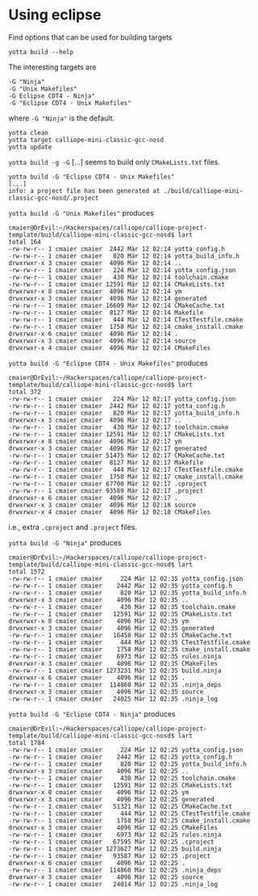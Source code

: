 # Using eclipse

Find options that can be used for building targets

    yotta build --help

The interesting targets are 

    -G "Ninja"
    -G "Unix Makefiles"
    -G Eclipse CDT4 - Ninja"
    -G "Eclipse CDT4 - Unix Makefiles"

where `-G "Ninja"` is the default.

    yotta clean
    yotta target calliope-mini-classic-gcc-nosd
    yotta update

`yotta build -g -G` [...] seems to build only `CMakeLists.txt` files.

    yotta build -G "Eclipse CDT4 - Unix Makefiles"
    [...]
    info: a project file has been generated at ./build/calliope-mini-classic-gcc-nosd/.project

`yotta build -G "Unix Makefiles"` produces  

    cmaier@DrEvil:~/Hackerspaces/calliope/calliope-project-template/build/calliope-mini-classic-gcc-nosd$ lart
    total 164
    -rw-rw-r-- 1 cmaier cmaier  2442 Mär 12 02:14 yotta_config.h
    -rw-rw-r-- 1 cmaier cmaier   820 Mär 12 02:14 yotta_build_info.h
    drwxrwxr-x 3 cmaier cmaier  4096 Mär 12 02:14 ..
    -rw-rw-r-- 1 cmaier cmaier   224 Mär 12 02:14 yotta_config.json
    -rw-rw-r-- 1 cmaier cmaier   430 Mär 12 02:14 toolchain.cmake
    -rw-rw-r-- 1 cmaier cmaier 12591 Mär 12 02:14 CMakeLists.txt
    drwxrwxr-x 8 cmaier cmaier  4096 Mär 12 02:14 ym
    drwxrwxr-x 3 cmaier cmaier  4096 Mär 12 02:14 generated
    -rw-rw-r-- 1 cmaier cmaier 16609 Mär 12 02:14 CMakeCache.txt
    -rw-rw-r-- 1 cmaier cmaier  8127 Mär 12 02:14 Makefile
    -rw-rw-r-- 1 cmaier cmaier   444 Mär 12 02:14 CTestTestfile.cmake
    -rw-rw-r-- 1 cmaier cmaier  1758 Mär 12 02:14 cmake_install.cmake
    drwxrwxr-x 6 cmaier cmaier  4096 Mär 12 02:14 .
    drwxrwxr-x 3 cmaier cmaier  4096 Mär 12 02:14 source
    drwxrwxr-x 4 cmaier cmaier  4096 Mär 12 02:14 CMakeFiles

`yotta build -G "Eclipse CDT4 - Unix Makefiles"` produces

    cmaier@DrEvil:~/Hackerspaces/calliope/calliope-project-template/build/calliope-mini-classic-gcc-nosd$ lart
    total 372
    -rw-rw-r-- 1 cmaier cmaier   224 Mär 12 02:17 yotta_config.json
    -rw-rw-r-- 1 cmaier cmaier  2442 Mär 12 02:17 yotta_config.h
    -rw-rw-r-- 1 cmaier cmaier   820 Mär 12 02:17 yotta_build_info.h
    drwxrwxr-x 3 cmaier cmaier  4096 Mär 12 02:17 ..
    -rw-rw-r-- 1 cmaier cmaier   430 Mär 12 02:17 toolchain.cmake
    -rw-rw-r-- 1 cmaier cmaier 12591 Mär 12 02:17 CMakeLists.txt
    drwxrwxr-x 8 cmaier cmaier  4096 Mär 12 02:17 ym
    drwxrwxr-x 3 cmaier cmaier  4096 Mär 12 02:17 generated
    -rw-rw-r-- 1 cmaier cmaier 51475 Mär 12 02:17 CMakeCache.txt
    -rw-rw-r-- 1 cmaier cmaier  8127 Mär 12 02:17 Makefile
    -rw-rw-r-- 1 cmaier cmaier   444 Mär 12 02:17 CTestTestfile.cmake
    -rw-rw-r-- 1 cmaier cmaier  1758 Mär 12 02:17 cmake_install.cmake
    -rw-rw-r-- 1 cmaier cmaier 67700 Mär 12 02:17 .cproject
    -rw-rw-r-- 1 cmaier cmaier 93589 Mär 12 02:17 .project
    drwxrwxr-x 6 cmaier cmaier  4096 Mär 12 02:17 .
    drwxrwxr-x 3 cmaier cmaier  4096 Mär 12 02:18 source
    drwxrwxr-x 4 cmaier cmaier  4096 Mär 12 02:18 CMakeFiles

i.e., extra `.cproject` and `.project` files.

`yotta build -G "Ninja"` produces

    cmaier@DrEvil:~/Hackerspaces/calliope/calliope-project-template/build/calliope-mini-classic-gcc-nosd$ lart
    total 1572
    -rw-rw-r-- 1 cmaier cmaier     224 Mär 12 02:35 yotta_config.json
    -rw-rw-r-- 1 cmaier cmaier    2442 Mär 12 02:35 yotta_config.h
    -rw-rw-r-- 1 cmaier cmaier     820 Mär 12 02:35 yotta_build_info.h
    drwxrwxr-x 3 cmaier cmaier    4096 Mär 12 02:35 ..
    -rw-rw-r-- 1 cmaier cmaier     430 Mär 12 02:35 toolchain.cmake
    -rw-rw-r-- 1 cmaier cmaier   12591 Mär 12 02:35 CMakeLists.txt
    drwxrwxr-x 8 cmaier cmaier    4096 Mär 12 02:35 ym
    drwxrwxr-x 3 cmaier cmaier    4096 Mär 12 02:35 generated
    -rw-rw-r-- 1 cmaier cmaier   16458 Mär 12 02:35 CMakeCache.txt
    -rw-rw-r-- 1 cmaier cmaier     444 Mär 12 02:35 CTestTestfile.cmake
    -rw-rw-r-- 1 cmaier cmaier    1758 Mär 12 02:35 cmake_install.cmake
    -rw-rw-r-- 1 cmaier cmaier    6973 Mär 12 02:35 rules.ninja
    drwxrwxr-x 3 cmaier cmaier    4096 Mär 12 02:35 CMakeFiles
    -rw-rw-r-- 1 cmaier cmaier 1273231 Mär 12 02:35 build.ninja
    drwxrwxr-x 6 cmaier cmaier    4096 Mär 12 02:35 .
    -rw-rw-r-- 1 cmaier cmaier  114860 Mär 12 02:35 .ninja_deps
    drwxrwxr-x 3 cmaier cmaier    4096 Mär 12 02:35 source
    -rw-rw-r-- 1 cmaier cmaier   24025 Mär 12 02:35 .ninja_log


`yotta build -G "Eclipse CDT4 - Ninja"` produces

    cmaier@DrEvil:~/Hackerspaces/calliope/calliope-project-template/build/calliope-mini-classic-gcc-nosd$ lart
    total 1784
    -rw-rw-r-- 1 cmaier cmaier     224 Mär 12 02:25 yotta_config.json
    -rw-rw-r-- 1 cmaier cmaier    2442 Mär 12 02:25 yotta_config.h
    -rw-rw-r-- 1 cmaier cmaier     820 Mär 12 02:25 yotta_build_info.h
    drwxrwxr-x 3 cmaier cmaier    4096 Mär 12 02:25 ..
    -rw-rw-r-- 1 cmaier cmaier     430 Mär 12 02:25 toolchain.cmake
    -rw-rw-r-- 1 cmaier cmaier   12591 Mär 12 02:25 CMakeLists.txt
    drwxrwxr-x 8 cmaier cmaier    4096 Mär 12 02:25 ym
    drwxrwxr-x 3 cmaier cmaier    4096 Mär 12 02:25 generated
    -rw-rw-r-- 1 cmaier cmaier   51321 Mär 12 02:25 CMakeCache.txt
    -rw-rw-r-- 1 cmaier cmaier     444 Mär 12 02:25 CTestTestfile.cmake
    -rw-rw-r-- 1 cmaier cmaier    1758 Mär 12 02:25 cmake_install.cmake
    drwxrwxr-x 3 cmaier cmaier    4096 Mär 12 02:25 CMakeFiles
    -rw-rw-r-- 1 cmaier cmaier    6973 Mär 12 02:25 rules.ninja
    -rw-rw-r-- 1 cmaier cmaier   67595 Mär 12 02:25 .cproject
    -rw-rw-r-- 1 cmaier cmaier 1273627 Mär 12 02:25 build.ninja
    -rw-rw-r-- 1 cmaier cmaier   93587 Mär 12 02:25 .project
    drwxrwxr-x 6 cmaier cmaier    4096 Mär 12 02:25 .
    -rw-rw-r-- 1 cmaier cmaier  114860 Mär 12 02:25 .ninja_deps
    drwxrwxr-x 3 cmaier cmaier    4096 Mär 12 02:25 source
    -rw-rw-r-- 1 cmaier cmaier   24014 Mär 12 02:25 .ninja_log

